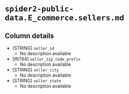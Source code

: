 # `spider2-public-data.E_commerce.sellers.md`

## Column details

* [STRING]    `seller_id`
  - No description available
* [INT64]    `seller_zip_code_prefix`
  - No description available
* [STRING]    `seller_city`
  - No description available
* [STRING]    `seller_state`
  - No description available

